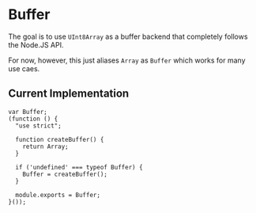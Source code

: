 Buffer
===

The goal is to use `UInt8Array` as a buffer backend that completely follows the Node.JS API.

For now, however, this just aliases `Array` as `Buffer` which works for many use caes.

Current Implementation
---

    var Buffer;
    (function () {
      "use strict";

      function createBuffer() {
        return Array;
      }

      if ('undefined' === typeof Buffer) {
        Buffer = createBuffer();
      }

      module.exports = Buffer;
    }());
